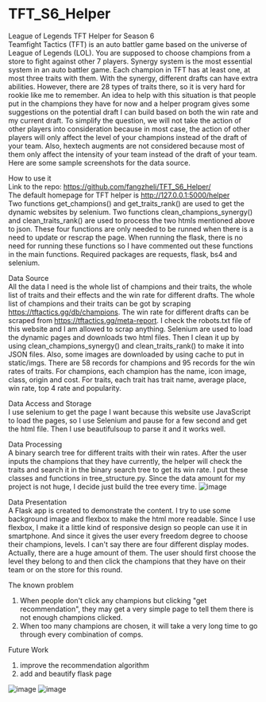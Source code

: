 # TFT_S6_Helper
League of Legends TFT Helper for Season 6<br />
Teamfight Tactics (TFT) is an auto battler game based on the universe of League of Legends (LOL). You are supposed to choose champions from a store to fight against other 7 players. Synergy system is the most essential system in an auto battler game. Each champion in TFT has at least one, at most three traits with them. With the synergy, different drafts can have extra abilities. However, there are 28 types of traits there, so it is very hard for rookie like me to remember. An idea to help with this situation is that people put in the champions they have for now and a helper program gives some suggestions on the potential draft I can build based on both the win rate and my current draft. To simplify the question, we will not take the action of other players into consideration because in most case, the action of other players will only affect the level of your champions instead of the draft of your team. Also, hextech augments are not considered because most of them only affect the intensity of your team instead of the draft of your team. Here are some sample screenshots for the data source.

How to use it<br />
Link to the repo: https://github.com/fangzheli/TFT_S6_Helper/<br />
The default homepage for TFT helper is http://127.0.0.1:5000/helper<br />
Two functions get_champions() and get_traits_rank() are used to get the dynamic websites by selenium. Two functions clean_champions_synergy() and clean_traits_rank() are used to process the two htmls mentioned above to json. These four functions are only needed to be runned when there is a need to update or rescrap the page. When running the flask, there is no need for running these functions so I have commented out these functions in the main functions.
Required packages are requests, flask, bs4 and selenium.

Data Source<br />
All the data I need is the whole list of champions and their traits, the whole list of traits and their effects and the win rate for different drafts. The whole list of champions and their traits can be got by scraping https://tftactics.gg/db/champions. The win rate for different drafts can be scraped from https://tftactics.gg/meta-report. I check the robots.txt file of this website and I am allowed to scrap anything.
Selenium are used to load the dynamic pages and downloads two html files. Then I clean it up by using clean_champions_synergy() and clean_traits_rank() to make it into JSON files. Also, some images are downloaded by using cache to put in static/imgs.
There are 58 records for champions and 95 records for the win rates of traits. For champions, each champion has the name, icon image, class, origin and cost. For traits, each trait has trait name, average place, win rate, top 4 rate and popularity.
    
Data Access and Storage<br />
I use selenium to get the page I want because this website use JavaScript to load the pages, so I use Selenium and pause for a few second and get the html file. Then I use beautifulsoup to parse it and it works well.
 
Data Processing<br />
A binary search tree for different traits with their win rates. After the user inputs the champions that they have currently, the helper will check the traits and search it in the binary search tree to get its win rate. I put these classes and functions in tree_structure.py. Since the data amount for my project is not huge, I decide just build the tree every time. 
![image](https://user-images.githubusercontent.com/48412604/146501128-b2f5ff18-d444-4b88-a1a6-2343976ed9e3.png)

Data Presentation<br />
A Flask app is created to demonstrate the content. I try to use some background image and flexbox to make the html more readable. Since I use flexbox, I make it a little kind of responsive design so people can use it in smartphone. And since it gives the user every freedom degree to choose their champions, levels. I can't say there are four different display modes. Actually, there are a huge amount of them. The user should first choose the level they belong to and then click the champions that they have on their team or on the store for this round.

The known problem<br />
1. When people don't click any champions but clicking "get recommendation", they may get a very simple page to tell them there is not enough champions clicked.<br />
2. When too many champions are chosen, it will take a very long time to go through every combination of comps.

Future Work<br />
1. improve the recommendation algorithm<br />
2. add and beautify flask page<br />

![image](https://user-images.githubusercontent.com/48412604/146498622-3240377d-293f-49ec-b385-12d2344fc45d.png)
![image](https://user-images.githubusercontent.com/48412604/146498693-a32437a5-339b-4479-900b-a0cfd3c7e6cf.png)
